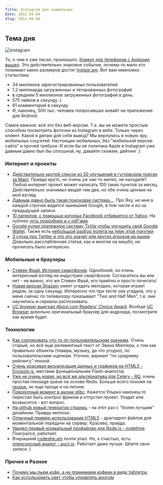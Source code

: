 ```yaml
---
Title: Instagram для нормальных
Date: 2012-04-04
Slug: 2012-04-04
---
```

## Тема дня
![instagram](http://addmeto.cc/images/posts/instagram.jpg)

То, о чем я уже писал, произошло. [Клиент  для телефонов с Андроид вышел](http://blog.instagram.com/post/20418620347/getting-started-on-instagram-for-android). Это действительно знаковое событие, почему-то мало кто понимает каких размеров достиг [Instagr.am](http://instagr.am/). Вот вам немножко статистики:

* 34 миллиона зарегистрированных пользователей
* 1.2 миллиарда загруженных и тегированных фотографий
* в среднем 5 миллионов загруженных фотографий в день.
* 575 лайков в секунду :)
* 81 комментарий в секунду
* И, наконец, 500 тыс. человек попросивших инвайт на приложение для Android.

Самое важное: всё это без веб-версии. Т.е. вы не можете простым способом посмотреть фоточки из Instagram в вебе. Только через клиент. Какой я делаю для себя вывод? Мы вернулись в новую эру, мобильных соцсетей. Настоящих мобильных, без "мобильной версии сайта" и прочей требухи. И если бы не политика Apple в Instagram уже давным давно был бы сплошной, ну, давайте скажем, дейтинг :)

### Интернет и проекты
* [Действительно крутой список из 50 улучшений в гугловском поиске за Март](http://insidesearch.blogspot.com/2012/04/search-quality-highlights-50-changes.html). Правда круто, но очень уж как-то мелко, не находите? Любой интернет проект может написать 100 таких пунктов за месяц. Действительно значимых вещей там две, но обе очень ценные на мой взгляд.
* [Давным давно была такая поисковая система…](http://blog.jitbit.com/2012/04/once-there-was-search-engine.html). Про Яху, но мне в каждой строчке видится нынешний Google, в том числе и из-за предыдущей записи.
* [10 патентов, с помощью которых Facebook отбивается от Yahoo](http://www.zdnet.com/blog/facebook/here-are-the-10-patents-facebook-is-suing-yahoo-with/11383). На nytimes [чуть подробнее и с pdf'ами](http://dealbook.nytimes.com/2012/04/03/facebook-accuses-yahoo-of-infringing-on-patents/).
* [Google купил платежную систему TxVia чтобы улучшить свой Google Wallet](http://googlecommerce.blogspot.in/2012/04/google-acquires-txvia.html). Также есть [небольшой разбор полета на тему этой покупки](http://www.ubergizmo.com/2012/04/google-acquires-txvia-in-an-effort-to-expand-google-wallet/)
* [3 слуха про Twitter и что это значит для других игроков на рынке](http://mashable.com/2012/04/03/twitter-changes-for-brands/). Довольно расслабленная статья, как и многие на мэшбл, но прочитать было интересно.

### Мобильные и браузеры
* [Стивен Фрай. История смартфонов](http://www.stephenfry.com/2012/04/03/four-and-half-years-on/). Однобокий, но очень интересный взгляд на индустрию смартфонов. Согласитесь вы или нет - не важно, это же Стивен Фрай, его приятно и просто почитать!
* [Новая версия Shazam](http://www.theverge.com/2012/4/3/2922307/shazam-5-tagging-iphone-ipod) умеет угадать мелодию, которая играет рядом, за одну секунду. Интересно что при тесте она угадала, что у меня сейчас по телевизору показывает "Two and Half Men", т.е. они научились и сериалы распознавать.
* [UC browser выиграл About.com Readers' Choice Award](http://pixelstech.net/article/index.php?id=1333454883). Вообще [UC Browser](http://ru.ucweb.com/) довольно оригинальный браузер для андроида, посмотрите как время будет.

### Технологии
* [Как сортировать что-то по пользовательским оценкам](http://evanmiller.org/how-not-to-sort-by-average-rating.html). Очень старый, но всё еще релевантный текст от Эвана Миллера, о том как правильно объекты (товары, музыку, да что угодно), по пользовательским оценкам. Уточню, вариант "по среднему рейтингу" плохой.
* [Очень красивая визуализация данных и графиков на HTML5 - Envision.js](http://www.humblesoftware.com/envision), местами функциональнее Flash-аналогов.
* [Уже не очень новая, но всё же альтернатива для Celery - RQ](http://nvie.com/posts/introducing-rq/), очень простая message queue на основе Redis. Больше всего похоже на [resque](https://github.com/defunkt/resque), но еще проще и на питоне.
* [Поворотный момент в жизни glibc](http://lwn.net/SubscriberLink/488847/cb91a5cc3d179f3c/). Кажется Ульрих наконец-то перестал быть контрол фриком и отпустил проект. Упадет или возвысится - вот вопрос.
* [На github новый генератор страниц](https://github.com/blog/1081-instantly-beautiful-project-pages) - на этот раз с "более лучшим" дизайном. Правда неплохо.
* [Отличный пример использования HTML5](http://html5doctor.com/drag-and-drop-to-server/) - драгндроп файлов для моментальной передачи на сервер. Красиво, правда.
* [Увидел первый нормальный профайлер для Node.js - nodetime](http://nodetime.com/). Поигрался, работает.
* Вчерашний [codestre.am](http://codestre.am/) почти упал. Но, к счастью, есть [опенсорсный аналог - ascii.io](http://ascii.io/). Работает даже лучше. Шлите свои записи :)

### Прочее и Разное
* [Почему мы пьем кофе, а не принимаем кофеин в виде таблеток](http://blog.joellehman.com/index.php/2012/04/licking-tree-why-do-we-drink-coffee-instead-of-taking-caffeine-pills/).
* [Как использовать свет чтобы управлять мозгом](http://www.livescience.com/19413-mind-control-light.html)



